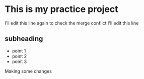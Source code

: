 # This is my practice project 

I'll edit this line again to check the merge conflict 
I'll edit this line

## subheading
* point 1
* point 2
* point 3

Making some changes 
